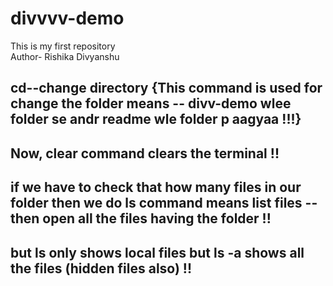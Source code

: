 # divvvv-demo
This is my first repository
<br>
Author- Rishika Divyanshu



## cd--change directory {This command is used for change the folder means -- divv-demo wlee folder se andr readme wle folder p aagyaa !!!}
## Now, clear command clears the terminal !!
## if we have to check that how many files in our folder then we do ls command means list files -- then open all the files having the folder !!

## but ls only shows local files but ls -a shows all the files (hidden files also) !!
